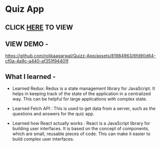 # Quiz App 

## CLICK  [HERE](https://647c4bed8261880b3dcdbd06--mellifluous-pixie-5440f3.netlify.app/) TO VIEW 

## VIEW DEMO - 

https://github.com/rolikaagarwal/Quizz-App/assets/81984963/6fd90d64-cf0a-4a9c-a440-af351f94401f


## What I learned - 
- Learned Redux: 
  Redux is a state management library for JavaScript. It helps in keeping track of the state of the application in a centralized way. This   can be helpful for large applications with complex state.

- Learned Fetch API : 
    This is  used to get data from a server, such as the questions and answers for the quiz app.

- Learned how React actually works : 
  React is a JavaScript library for building user interfaces. It is based on the concept of components, which are small, reusable pieces of   code. This can make it easier to build complex user interfaces.


